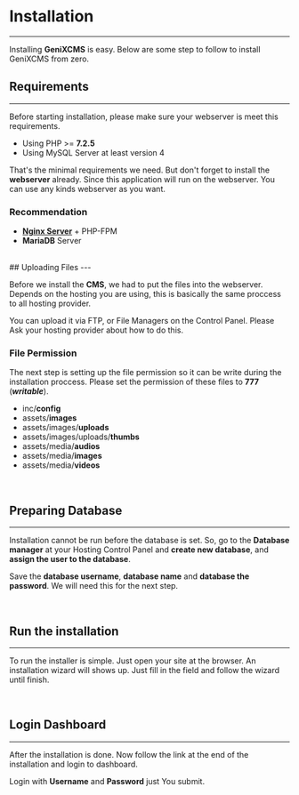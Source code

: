 # Installation
---
Installing **GeniXCMS** is easy. Below are some step to follow to install GeniXCMS from zero.
<br />
## Requirements
---
Before starting installation, please make sure your webserver is meet this requirements.

* Using PHP >= **7.2.5**
* Using MySQL Server at least version 4

That's the minimal requirements we need. But don't forget to install the **webserver** already. Since this application will run on the webserver. You can use any kinds webserver as you want. 

### Recommendation

* [**Nginx Server**](http://www.nginx.org) + PHP-FPM
* **MariaDB** Server

<br />
## Uploading Files
---

Before we install the **CMS**, we had to put the files into the webserver. Depends on the hosting you are using, this is basically the same proccess to all hosting provider.

You can upload it via FTP, or File Managers on the Control Panel. Please Ask your hosting provider about how to do this. 

### File Permission

The next step is setting up the file permission so it can be write during the installation proccess. Please set the permission of these files to **777** (***writable***).

- inc/**config**
- assets/**images**
- assets/images/**uploads**
- assets/images/uploads/**thumbs**
- assets/media/**audios**
- assets/media/**images**
- assets/media/**videos**

<br />

## Preparing Database

---

Installation cannot be run before the database is set. So, go to the **Database manager** at your Hosting Control Panel and **create new database**, and **assign the user to the database**. 

Save the **database username**, **database name** and **database the password**. We will need this for the next step.

<br />

## Run the installation
---

To run the installer is simple. Just open your site at the browser. An installation wizard will shows up. Just fill in the field and follow the wizard until finish. 

<br />

## Login Dashboard
---

After the installation is done. Now follow the link at the end of the installation and login to dashboard.

Login with **Username** and **Password** just You submit.

